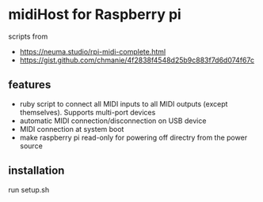 # midiHost for Raspberry pi

scripts from 
- https://neuma.studio/rpi-midi-complete.html
- https://gist.github.com/chmanie/4f2838f4548d25b9c883f7d6d074f67c

## features

- ruby script to connect all MIDI inputs to all MIDI outputs (except themselves). Supports multi-port devices
- automatic MIDI connection/disconnection on USB device
- MIDI connection at system boot
- make raspberry pi read-only for powering off directry from the power source

## installation
run setup.sh

